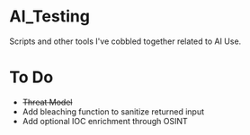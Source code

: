 # AI_Testing

Scripts and other tools I've cobbled together related to AI Use.

# To Do
* ~~Threat Model~~
* Add bleaching function to sanitize returned input
* Add optional IOC enrichment through OSINT
